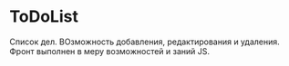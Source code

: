 # ToDoList
 Список дел. ВОзможность добавления, редактирования и удаления. 
 Фронт выполнен в меру возможностей и заний JS.

